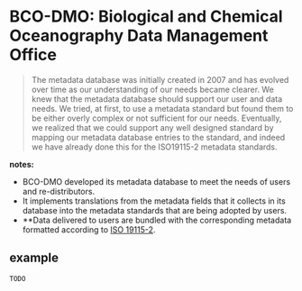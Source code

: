 # BCO-DMO: Biological and Chemical Oceanography Data Management Office [](https://www.bco-dmo.org/)

>The metadata database was initially created in 2007 and has evolved over time as our understanding of our needs became clearer.  We knew that the metadata database should support our user and data needs.  We tried, at first, to use a metadata standard but found them to be either overly complex or not sufficient for our needs.  Eventually, we realized that we could support any well designed standard by mapping our metadata database entries to the standard, and indeed we have already done this for the ISO19115-2 metadata standards. 

**notes:**

* BCO-DMO developed its metadata database to meet the needs of users and re-distributors.
* It implements translations from the metadata fields that it collects in its database into the metadata standards that are being adopted by users.
* **Data delivered to users are bundled with the corresponding metadata formatted according to [ISO 19115-2](https://github.com/jjmcnelis/metadata-standards-usage-docs/blob/master/standards-specs/iso-standards.md#iso-19115-httpswwwisoorgstandard53798html).

## example

```
TODO
```

